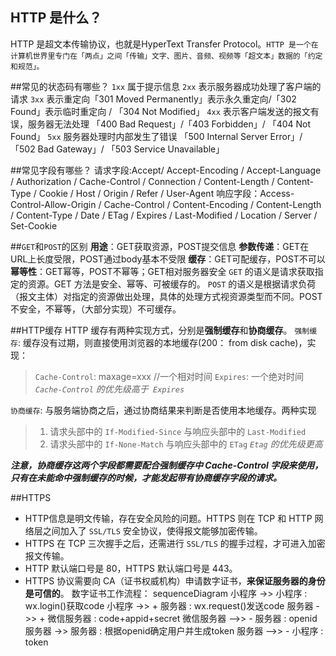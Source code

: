 
## HTTP 是什么？
HTTP 是超文本传输协议，也就是HyperText Transfer Protocol。`HTTP 是一个在计算机世界里专门在「两点」之间「传输」文字、图片、音频、视频等「超文本」数据的「约定和规范」。`  

##常见的状态码有哪些？
`1xx` 属于提示信息
`2xx` 表示服务器成功处理了客户端的请求
`3xx` 表示重定向「301 Moved Permanently」表示永久重定向/「302 Found」表示临时重定向 / 「304 Not Modified」
`4xx` 表示客户端发送的报文有误，服务器无法处理 「400 Bad Request」/「403 Forbidden」/ 「404 Not Found」
`5xx` 服务器处理时内部发生了错误 「500 Internal Server Error」/ 「502 Bad Gateway」/ 「503 Service Unavailable」

##常见字段有哪些？
请求字段:Accept/ Accept-Encoding / Accept-Language / Authorization / Cache-Control / Connection / Content-Length / Content-Type / Cookie / Host / Origin / Refer / User-Agent
响应字段：Access-Control-Allow-Origin / Cache-Control / Content-Encoding / Content-Length / Content-Type / Date / ETag / Expires / Last-Modified / Location / Server / Set-Cookie 

##`GET`和`POST`的区别
**用途**：GET获取资源，POST提交信息
**参数传递**：GET在URL上长度受限，POST通过body基本不受限
**缓存**：GET可配缓存，POST不可以
**幂等性**：GET幂等，POST不幂等；GET相对服务器安全
`GET` 的语义是请求获取指定的资源。GET 方法是安全、幂等、可被缓存的。
`POST` 的语义是根据请求负荷（报文主体）对指定的资源做出处理，具体的处理方式视资源类型而不同。POST 不安全，不幂等，（大部分实现）不可缓存。

##HTTP缓存
HTTP 缓存有两种实现方式，分别是**强制缓存**和**协商缓存**。
`强制缓存`: 缓存没有过期，则直接使用浏览器的本地缓存(200： from disk cache)，实现：
>`Cache-Control`: maxage=xxx //一个相对时间
>`Expires`: 一个绝对时间
>*`Cache-Control` 的优先级高于` Expires`*

`协商缓存`: 与服务端协商之后，通过协商结果来判断是否使用本地缓存。两种实现
>1. 请求头部中的 `If-Modified-Since` 与响应头部中的 `Last-Modified`
>2. 请求头部中的 `If-None-Match` 与响应头部中的 `ETag`
>*`Etag` 的优先级更高*

***注意，协商缓存这两个字段都需要配合强制缓存中 Cache-Control 字段来使用，只有在未能命中强制缓存的时候，才能发起带有协商缓存字段的请求。***

##HTTPS
+ HTTP信息是明文传输，存在安全风险的问题。HTTPS 则在 TCP 和 HTTP 网络层之间加入了 `SSL/TLS` 安全协议，使得报文能够加密传输。
+ HTTPS 在 TCP 三次握手之后，还需进行 `SSL/TLS` 的握手过程，才可进入加密报文传输。
+ HTTP 默认端口号是 80，HTTPS 默认端口号是 443。
+ HTTPS 协议需要向 CA（证书权威机构）申请数字证书，**来保证服务器的身份是可信的**。
数字证书工作流程：
sequenceDiagram
    小程序 ->> 小程序 : wx.login()获取code
    小程序 ->> + 服务器 : wx.request()发送code
    服务器 ->> + 微信服务器 : code+appid+secret
    微信服务器 -->> - 服务器 : openid
    服务器 ->> 服务器 : 根据openid确定用户并生成token
    服务器 -->> - 小程序 : token
